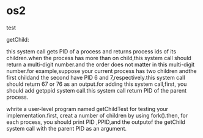 # os2
test

getChild:

this system call gets PID of a process and returns process ids of its children.when the process has more than on child,this system call
should return a multi-digit number.and the order does not matter in this multi-digit number.for example,suppose your current process has
two children andthe first childand the second have PID 6 and 7,respectively.this system call should return 67 or 76 as an output.for 
adding this system call,first, you should add getppid system call.this system call return PID of the parent process.

whrite a user-level program named getChildTest for testing your implementation.first, creat a number of children by using fork().then,
for each process, you should print PID ,PPID,and the outputof the getChild system call with the parent PID as an argument.
